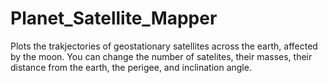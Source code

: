 # Planet_Satellite_Mapper
Plots the trakjectories of geostationary satellites across the earth, affected by the moon. You can change the number of satelites, their masses, their distance from the earth, the perigee, and inclination angle.
